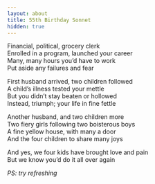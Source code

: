 ```yaml
---
layout: about
title: 55th Birthday Sonnet
hidden: true
---
```

Financial, political, grocery clerk<br>
Enrolled in a program, launched your career<br>
Many, many hours you’d have to work<br>
Put aside any failures and fear

First husband arrived, two children followed<br>
A child’s illness tested your mettle<br>
But you didn’t stay beaten or hollowed<br>
Instead, triumph; your life in fine fettle<br>


Another husband, and two children more<br>
Two fiery girls following two boisterous boys<br>
A fine yellow house, with many a door<br>
And the four children to share many joys<br>

And yes, we four kids have brought love and pain<br>
But we know you’d do it all over again

_PS: try refreshing_
